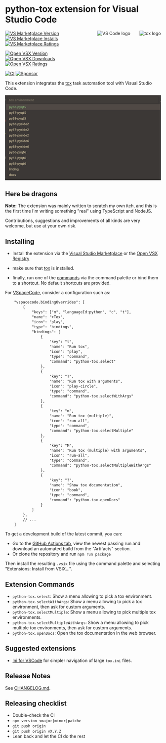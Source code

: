 # python-tox extension for Visual Studio Code

<a href="https://tox.readthedocs.io">
    <img src="https://raw.githubusercontent.com/tox-dev/tox/master/docs/_static/img/tox.png"
         alt="tox logo"
         height="100px"
         align="right",
         style="padding-left: 30px">
    <img src="https://media.githubusercontent.com/media/microsoft/vscode-docs/main/images/logo-stable.png"
         alt="VS Code logo"
         height="100px"
         align="right">
</a>


[![VS Marketplace Version](https://vsmarketplacebadge.apphb.com/version/the-compiler.python-tox.svg)](https://marketplace.visualstudio.com/items?itemName=the-compiler.python-tox)
[![VS Marketplace Installs](https://vsmarketplacebadge.apphb.com/installs/the-compiler.python-tox.svg)](https://marketplace.visualstudio.com/items?itemName=the-compiler.python-tox)
[![VS Marketplace Ratings](https://vsmarketplacebadge.apphb.com/rating/the-compiler.python-tox.svg)](https://marketplace.visualstudio.com/items?itemName=the-compiler.python-tox)

[![Open VSX Version](https://img.shields.io/open-vsx/v/the-compiler/python-tox?color=blue)](https://open-vsx.org/extension/the-compiler/python-tox)
[![Open VSX Downloads](https://img.shields.io/open-vsx/dt/the-compiler/python-tox?color=blue)](https://open-vsx.org/extension/the-compiler/python-tox)
[![Open VSX Ratings](https://img.shields.io/open-vsx/rating/the-compiler/python-tox?color=blue)](https://open-vsx.org/extension/the-compiler/python-tox)

[![CI](https://img.shields.io/github/workflow/status/The-Compiler/vscode-python-tox/CI)](https://github.com/The-Compiler/vscode-python-tox/actions/workflows/ci.yml)
[![Sponsor](https://img.shields.io/static/v1?label=Sponsor&message=%E2%9D%A4&logo=GitHub&color=pink)](https://github.com/sponsors/The-Compiler/)

This extension integrates the [tox](https://tox.readthedocs.io/) task automation tool with Visual Studio Code.

![Screenshot](img/quickpick.png)

## Here be dragons

**Note:** The extension was mainly written to scratch my own itch, and this is
the first time I'm writing something "real" using TypeScript and NodeJS.

Contributions, suggestions and improvements of all kinds are very welcome,
but use at your own risk.

## Installing

- Install the extension via the [Visual Studio
Marketplace](https://marketplace.visualstudio.com/items?itemName=the-compiler.python-tox)
or the [Open VSX
Registry](https://open-vsx.org/extension/the-compiler/python-tox)

- make sure that [tox](https://github.com/tox-dev/tox) is installed.

- finally, run one of the [commands](#extension-commands) via the command palette
or bind them to a shortcut. No default shortcuts are provided.

For [VSpaceCode](https://vspacecode.github.io/), consider a configuration such as:

```jsonc
    "vspacecode.bindingOverrides": [
        {
            "keys": ["m", "languageId:python", "c", "t"],
            "name": "+Tox",
            "icon": "play",
            "type": "bindings",
            "bindings": [
                {
                    "key": "t",
                    "name": "Run tox",
                    "icon": "play",
                    "type": "command",
                    "command": "python-tox.select"
                },
                {
                    "key": "T",
                    "name": "Run tox with arguments",
                    "icon": "play-circle",
                    "type": "command",
                    "command": "python-tox.selectWithArgs"
                },
                {
                    "key": "m",
                    "name": "Run tox (multiple)",
                    "icon": "run-all",
                    "type": "command",
                    "command": "python-tox.selectMultiple"
                },
                {
                    "key": "M",
                    "name": "Run tox (multiple) with arguments",
                    "icon": "run-all",
                    "type": "command",
                    "command": "python-tox.selectMultipleWithArgs"
                },
                {
                    "key": "?",
                    "name": "Show tox documentation",
                    "icon": "book",
                    "type": "command",
                    "command": "python-tox.openDocs"
                }
            ]
        },
        // ...
    ]
```

To get a development build of the latest commit, you can:

- Go to the [GitHub Actions tab](https://github.com/The-Compiler/vscode-python-tox/actions/workflows/ci.yml),
  view the newest passing run and download an automated build from the "Artifacts" section.
- Or clone the repository and run `npm run package`

Then install the resulting `.vsix` file using the command palette and selecting
"Extensions: Install from VSIX...".

## Extension Commands

- `python-tox.select`: Show a menu allowing to pick a tox environment.
- `python-tox.selectWithArgs`: Show a menu allowing to pick a tox environment, then ask for custom arguments.
- `python-tox.selectMultiple`: Show a menu allowing to pick multiple tox environments.
- `python-tox.selectMultipleWithArgs`: Show a menu allowing to pick multiple tox environments, then ask for custom arguments.
- `python-tox.openDocs`: Open the tox documentation in the web browser.

## Suggested extensions

- [Ini for VSCode](https://marketplace.visualstudio.com/items?itemName=DavidWang.ini-for-vscode) for simpler navigation of large `tox.ini` files.

## Release Notes

See [CHANGELOG.md](CHANGELOG.md).

## Releasing checklist

- Double-check the CI
- `npm version <major|minor|patch>`
- `git push origin`
- `git push origin vX.Y.Z`
- Lean back and let the CI do the rest
